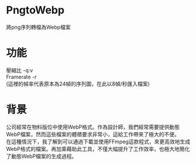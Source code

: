 # PngtoWebp
將png序列轉檔為Webp檔案

# 功能
壓縮比 -q:v  
Framerate -r  
(這裡的幀率代表原本為24幀的序列圖，在此以8幀/秒匯入檔案)

# 背景
公司經常在物料版位中使用WebP格式。作為設計師，我們經常需要提供動態WebP檔案，然而這些檔案的體積要求非常小，這給工作帶來了極大的不便。  
在這種情況下，我了解到可以通過下載並使用FFmpeg這款程式，來更高效地生成WebP格式的檔案。再加乘藉助此工具，不僅大幅提升了工作效率，也極大地簡化了動態WebP檔案的生成過程。
